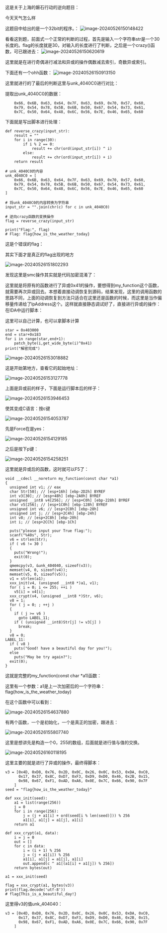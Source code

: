 这是关于上海的磐石行动的逆向题目：

今天天气怎么样

这题目中给出的是一个32bit的程序。：
![image-20240526150148422](./pictures/image-20240526150148422.png)

看看这到题，前面式一个正常的判断的过程，首先是输入一个字符串str是一个30长度的。flag的长度就是30，对输入的长度进行了判断，之后是一个crazy()函数，可已跟进去：
![image-20240526150620619](./pictures/image-20240526150620619.png)

这里就是在进行奇偶进行减法和异或的操作偶数减去索引，奇数异或索引。

下面还有一个ohh函数：
![image-20240526150913150](./pictures/image-20240526150913150.png)

这里就进行的了最后的判断这里与unk_4040C0进行对比：

提取出unk_4040C0的数据：

```
    0x66, 0x6B, 0x63, 0x64, 0x7F, 0x63, 0x69, 0x70, 0x57, 0x60,
    0x79, 0x54, 0x78, 0x5B, 0x6B, 0x50, 0x67, 0x54, 0x73, 0x61,
    0x7C, 0x50, 0x64, 0x48, 0x6C, 0x56, 0x7E, 0x46, 0x65, 0x60
```

下面就是写出脚本进行处理：

```
def reverse_crazy(input_str):
    result = ""
    for i in range(30):
        if i % 2 == 0:
            result += chr(ord(input_str[i]) ^ i)
        else:
            result += chr(ord(input_str[i]) + i)
    return result

# unk_4040C0的内容
unk_4040C0 = [
    0x66, 0x6B, 0x63, 0x64, 0x7F, 0x63, 0x69, 0x70, 0x57, 0x60,
    0x79, 0x54, 0x78, 0x5B, 0x6B, 0x50, 0x67, 0x54, 0x73, 0x61,
    0x7C, 0x50, 0x64, 0x48, 0x6C, 0x56, 0x7E, 0x46, 0x65, 0x60
]

# 将unk_4040C0的内容转换为字符串
input_str = "".join(chr(c) for c in unk_4040C0)

# 逆向crazy函数的变换操作
flag = reverse_crazy(input_str)

print("Flag:", flag)
# Flag: flag{how_is_the_weather_today}
```

这是个错误的flag：

其实下面才是真正的flag出现的地方

![image-20240526151802293](./pictures/image-20240526151802293.png)

发现这里是smc操作其实就是代码加密混淆了：

这里就是将原有的函数进行了异或0x41的操作，要想得到my_function这个函数，就需要再次异或回去。本想着直接动调恢复到源码，结果发现，这里的调用函数的思路不同，上面的动调恢复到方法只适合在这里还是函数的时候，而这里是当作偏移量传递给了lpAddress这个。这样就直接静态调试好了，直接进行异或的操作：在IDA中运行脚本：

这里可以自己计算，也可以拿脚本计算

```
star = 0x403000
end = star+0x183
for i in range(star,end+1):
	patch_byte(i,get_wide_byte(i)^0x41)
print("解密完成")
```

![image-20240526153018882](./pictures/image-20240526153018882.png)

这是开始第地方，查看它的起始地址：

![image-20240526153127778](./pictures/image-20240526153127778.png)

上面是异或前的样子，下面是运行脚本后的样子：

![image-20240526153946453](./pictures/image-20240526153946453.png)

使其变成C语言：按c键

![image-20240526154053787](./pictures/image-20240526154053787.png)

先是Force在是yes：

![image-20240526154129185](./pictures/image-20240526154129185.png)

之后是按下p键：

![image-20240526154258251](./pictures/image-20240526154258251.png)

这里就是异或后的函数，这时就可以F5了：

```
void __cdecl __noreturn my_function(const char *a1)
{
  unsigned int v1; // eax
  char Str[50]; // [esp+16h] [ebp-2D2h] BYREF
  int v3[30]; // [esp+48h] [ebp-2A0h] BYREF
  unsigned __int8 v4[256]; // [esp+C0h] [ebp-228h] BYREF
  char v5[256]; // [esp+1C0h] [ebp-128h] BYREF
  unsigned int v6; // [esp+2C0h] [ebp-28h]
  unsigned int j; // [esp+2C4h] [ebp-24h]
  int v8; // [esp+2C8h] [ebp-20h]
  int i; // [esp+2CCh] [ebp-1Ch]

  puts("please input your True flag:");
  scanf("%40s", Str);
  v6 = strlen(Str);
  if ( v6 != 30 )
  {
    puts("Wrong!");
    exit(0);
  }
  qmemcpy(v3, &unk_404040, sizeof(v3));
  memset(v4, 0, sizeof(v4));
  memset(v5, 0, sizeof(v5));
  v1 = strlen(a1);
  xxx_init(v4, (unsigned __int8 *)a1, v1);
  for ( i = 0; i <= 255; ++i )
    v5[i] = v4[i];
  xxx_crypt(v4, (unsigned __int8 *)Str, v6);
  v8 = 1;
  for ( j = 0; ; ++j )
  {
    if ( j >= v6 )
      goto LABEL_11;
    if ( (unsigned __int8)Str[j] != v3[j] )
      break;
  }
  v8 = 0;
LABEL_11:
  if ( v8 )
    puts("Good! have a beautiful day for you!");
  else
    puts("May be try again?");
  exit(0);
}
```

这就是完整的my_function(const char *a1)函数：

这里有一个参数：a1是上一次加密后的一个字符串：flag{how_is_the_weather_today}

在这个函数中可以看到：

![image-20240526154637880](./pictures/image-20240526154637880.png)

有两个函数，一个是初始化，一个是真正的加密，跟进去：

![image-20240526155807740](./pictures/image-20240526155807740.png)

这里是想讲先是构造一个0，255的数组，后面就是进行值与值的交换。

![image-20240526160118195](./pictures/image-20240526160118195.png)

这里主要的就是进行了异或的操作，最终得脚本：

```
v3 = [0x4D, 0xD8, 0x76, 0x2D, 0x0C, 0x26, 0x0C, 0x53, 0xDA, 0xC0, 
      0x17, 0x37, 0x8C, 0xD7, 0xF3, 0xD9, 0xD0, 0x46, 0x2B, 0x15,
      0x98, 0x67, 0xF1, 0xAD, 0xA6, 0x0E, 0x7C, 0x66, 0x90, 0x7F
    ]
seed = "flag{how_is_the_weather_today}"

def xxx_init(seed):
    a1 = list(range(256))
    j = 0
    for i in range(256):
        j = (j + a1[i] + ord(seed[i % len(seed)])) % 256
        a1[i], a1[j] = a1[j], a1[i]
    return a1

def xxx_crypt(a1, data):
    i = j = 0
    out = []
    for c in data:
        i = (i + 1) % 256
        j = (j + a1[i]) % 256
        a1[i], a1[j] = a1[j], a1[i]
        out.append(c ^ a1[(a1[i] + a1[j]) % 256])
    return bytes(out)

a1 = xxx_init(seed)

flag = xxx_crypt(a1, bytes(v3))
print(flag.decode('utf-8'))
# flag{This_is_a_beautiful_day!}
```

这里得v3的值unk_404040：

```
v3 = [0x4D, 0xD8, 0x76, 0x2D, 0x0C, 0x26, 0x0C, 0x53, 0xDA, 0xC0, 
      0x17, 0x37, 0x8C, 0xD7, 0xF3, 0xD9, 0xD0, 0x46, 0x2B, 0x15,
      0x98, 0x67, 0xF1, 0xAD, 0xA6, 0x0E, 0x7C, 0x66, 0x90, 0x7F
    ]
```

